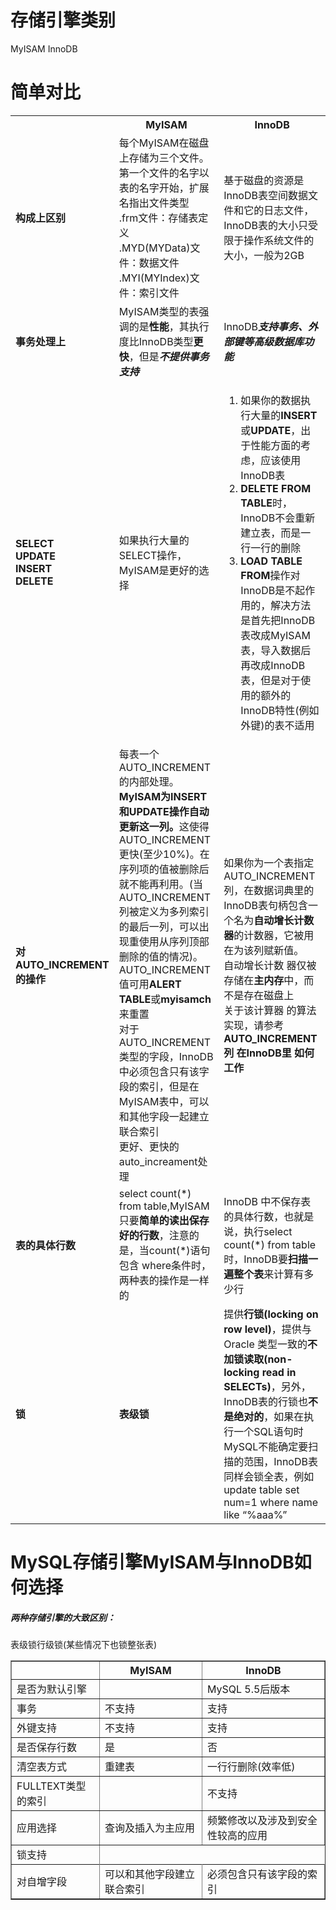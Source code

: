 <h1>存储引擎类别</h1>MyISAM  InnoDB<h1>简单对比</h1><table>	<tr>		<th></th>		<th>MyISAM</th>		<th>InnoDB</th>	</tr>	<tr>		<td><b>构成上区别</b></td>		<td>每个MyISAM在磁盘上存储为三个文件。第一个文件的名字以表的名字开始，扩展名指出文件类型<br>.frm文件：存储表定义<br>.MYD(MYData)文件：数据文件<br>.MYI(MYIndex)文件：索引文件</td>		<td>基于磁盘的资源是InnoDB表空间数据文件和它的日志文件，InnoDB表的大小只受限于操作系统文件的大小，一般为2GB</td>	</tr>	<tr>		<td><b>事务处理上</b></td>		<td>MyISAM类型的表强调的是<b>性能</b>，其执行度比InnoDB类型<b>更快</b>，但是<b><em>不提供事务支持</em></b></td>		<td>InnoDB<b><em>支持事务、外部键等高级数据库功能</em></b></td>	</tr>	<tr>		<td><b>SELECT<br>UPDATE<br>INSERT<br>DELETE<b></td>		<td>如果执行大量的SELECT操作，MyISAM是更好的选择</td>		<td><ol>			<li>如果你的数据执行大量的<b>INSERT</b>或<b>UPDATE</b>，出于性能方面的考虑，应该使用InnoDB表</li>			<li><b>DELETE FROM TABLE</b>时，InnoDB不会重新建立表，而是一行一行的删除</li>			<li><b>LOAD TABLE FROM</b>操作对InnoDB是不起作用的，解决方法是首先把InnoDB表改成MyISAM表，导入数据后再改成InnoDB表，但是对于使用的额外的InnoDB特性(例如外键)的表不适用</li>		</ol></td>	</tr>	<tr>		<td><b>对AUTO_INCREMENT的操作</b></td>		<td>每表一个AUTO_INCREMENT的内部处理。<b>MyISAM为INSERT和UPDATE操作自动更新这一列。</b>这使得AUTO_INCREMENT更快(至少10%)。在序列项的值被删除后就不能再利用。(当AUTO_INCREMENT列被定义为多列索引的最后一列，可以出现重使用从序列顶部删除的值的情况)。<br>AUTO_INCREMENT值可用<b>ALERT TABLE</b>或<b>myisamch</b>来重置<br>对于AUTO_INCREMENT类型的字段，InnoDB中必须包含只有该字段的索引，但是在MyISAM表中，可以和其他字段一起建立联合索引<br>更好、更快的auto_increament处理</td>		<td>如果你为一个表指定AUTO_INCREMENT列，在数据词典里的InnoDB表句柄包含一个名为<b>自动增长计数器</b>的计数器，它被用在为该列赋新值。<br>自动增长计数 器仅被存储在<b>主内存</b>中，而不是存在磁盘上<br>关于该计算器 的算法实现，请参考<b>AUTO_INCREMENT列 在InnoDB里 如何工作</b></td>	</tr>	<tr>		<td><b>表的具体行数</b></td>		<td>select count(*) from table,MyISAM只要<b>简单的读出保存好的行数</b>，注意的是，当count(*)语句包含 where条件时，两种表的操作是一样的</td>		<td>InnoDB 中不保存表的具体行数，也就是说，执行select count(*) from table时，InnoDB要<b>扫描一遍整个表</b>来计算有多少行</td>	</tr>	<tr>		<td><b>锁</b></td>		<td><b>表级锁</b></td>		<td>提供<b>行锁(locking on row level)</b>，提供与 Oracle 类型一致的<b>不加锁读取(non-locking read in SELECTs)</b>，另外，InnoDB表的行锁也<b>不是绝对的</b>，如果在执 行一个SQL语句时MySQL不能确定要扫描的范围，InnoDB表同样会锁全表，例如update table set num=1 where name like “%aaa%”</td>	</tr></table><h1>MySQL存储引擎MyISAM与InnoDB如何选择</h1><h5>两种存储引擎的大致区别：</h5><table border="1">	<tr>		<th></th>		<th>MyISAM</th>		<th>InnoDB</th>	</tr>	<tr>		<td>是否为默认引擎</td>		<td></td>		<td>MySQL 5.5后版本</td>	</tr>	<tr>		<td>事务</td>		<td>不支持</td>		<td>支持</td>	</tr>	<tr>		<td>外键支持</td>		<td>不支持</td>		<td>支持</td>	</tr>	<tr>		<td>是否保存行数</td>		<td>是</td>		<td>否</td>	</tr>	<tr>		<td>清空表方式</td>		<td>重建表</td>		<td>一行行删除(效率低)</td>	</tr>	<tr>		<td>FULLTEXT类型的索引</td>		<td></td>		<td>不支持</td>	</tr>	<tr>		<td>应用选择</td>		<td>查询及插入为主应用</td>		<td>频繁修改以及涉及到安全性较高的应用</td>	</tr>	<tr>		<td>锁支持</td>		<tr>表级锁</tr>		<tr>行级锁(某些情况下也锁整张表)</tr>	</tr>	<tr>		<td>对自增字段</td>		<td>可以和其他字段建立联合索引</td>		<td>必须包含只有该字段的索引</td>	</tr></table>